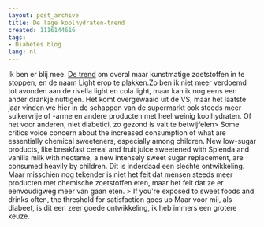 ```yaml
---
layout: post_archive
title: De lage koolhydraten-trend
created: 1116144616
tags:
- Diabetes blog
lang: nl
---
```

Ik ben er blij mee. [De trend](http://www.nytimes.com/2005/05/15/business/15sugar.html?ex=1273809600&en=e2a18209d6223a67&ei=5090&partner=rssuserland&emc=rss) om overal maar kunstmatige zoetstoffen in te stoppen, en de naam Light erop te plakken.Zo ben ik niet meer verdoemd tot avonden aan de rivella light en cola light, maar kan ik nog eens een ander drankje nuttigen. Het komt overgewaaid uit de VS, maar het laatste jaar vinden we hier in de schappen van de supermarkt ook steeds meer suikervrije of -arme en andere producten met heel weinig koolhydraten. Of het voor anderen, niet diabetici, zo gezond is valt te betwijfelen> Some critics voice concern about the increased consumption of what are essentially chemical sweeteners, especially among children. New low-sugar products, like breakfast cereal and fruit juice sweetened with Splenda and vanilla milk with neotame, a new intensely sweet sugar replacement, are consumed heavily by children. Dit is inderdaad een slechte ontwikkeling. Maar misschien nog tekender is niet het feit dat mensen steeds meer producten met chemische zoetstoffen eten, maar het feit dat ze er eenvoudigweg meer van gaan eten. > If you're exposed to sweet foods and drinks often, the threshold for satisfaction goes up  Maar voor mij, als diabeet, is dit een zeer goede ontwikkeling, ik heb immers een grotere keuze.

